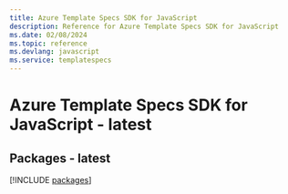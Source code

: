 ```yaml
---
title: Azure Template Specs SDK for JavaScript
description: Reference for Azure Template Specs SDK for JavaScript
ms.date: 02/08/2024
ms.topic: reference
ms.devlang: javascript
ms.service: templatespecs
---
```

# Azure Template Specs SDK for JavaScript - latest
## Packages - latest
[!INCLUDE [packages](template-specs-index.md)]
